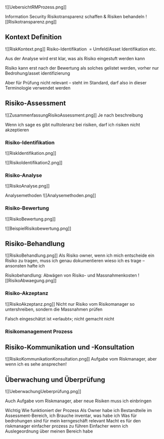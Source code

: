 
![[UebersichtRMProzess.png]]

Information Security Risikotransparenz schaffen & Risiken behandeln
![[Risikotransparenz.png]]

## Kontext Definition
![[RiskKontext.png]]
Risiko-Identifikation  = Umfeld/Asset Identifikation etc.

Aus der Analyse wird erst klar, was als Risiko eingestuft werden kann

Risiko kann erst nach der Bewertung als solches gelistet werden, vorher nur Bedrohung/asset identifizierung

Aber für Prüfung nicht relevant – steht im Standard, darf also in dieser Terminologie verwendet werden
##  Risiko-Assessment
![[ZusammenfassungRisikoAssessment.png]]
Je nach beschreibung

Wenn ich sage es gibt nulltoleranz bei risiken, darf ich risiken nicht akzeptieren
###  Risiko-Identifikation
![[RiskIdentifikation.png]]

![[RisikoIdentifikation2.png]]
### Risiko-Analyse
![[RisikoAnalyse.png]]

Analysemethoden
![[Analysemethoden.png]]

### Risiko-Bewertung
![[RisikoBewertung.png]]

![[BeispielRisikobewertung.png]]

## Risiko-Behandlung
![[RisikoBehandlung.png]]
Als Risiko owner, wenn ich mich entscheide ein Risiko zu tragen, muss ich genau dokumentieren wieso ich es trage – ansonsten hafte ich

Risikobehandlung: Abwägen von Risiko- und Massnahmenkosten
![[RisikoAbwaegung.png]]

### Risiko-Akzeptanz
![[RisikoAkzeptanz.png]]
Nicht nur Risiko vom Risikomanager so untershreiben, sondern die Massnahmen prüfen

Falsch eingeschätzt ist «erlaubt»; nicht gemacht nicht
### Risikomanagement Prozess
## Risiko-Kommunikation und -Konsultation
![[RisikoKommunikationKonsultation.png]]
Aufgabe vom Riskmanager, aber wenn ich es sehe ansprechen!
## Überwachung und Überprüfung
![[UeberwachungUeberprüfung.png]]

Auch Aufgabe vom Riskmanager, aber neue Risiken muss ich einbringen


Wichtig
Wie funktioniert der Prozess
Als Owner habe ich Bestandteile im Assessment-Bereich, ich Brauche inventar, was habe ich
Was für bedrohungen sind für mein kerngeschäft relevant
Macht es für den riskmanager einfacher prozess zu führen
Einfacher wenn ich Auslegeordnung über meinen Bereich habe